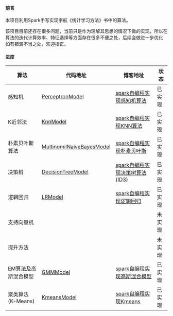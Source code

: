 
#### 前言
本项目利用Spark手写实现李航《统计学习方法》书中的算法。

该项目目前还存在很多问题，当前只是作为理解其思想的情况下做的实现，所以在算法的迭代计算效率、特征选择等方面存在很多不便之处，后续会做进一步优化
如有错漏不当之处，欢迎指正。


####  进度


算法 |代码地址|博客地址|状态|
---|---|---|---|
感知机|[PerceptronModel](https://github.com/wkwzzc/StatisticalLearningMethod/tree/master/src/main/scala/CH2_Perceptron)|[spark自编程实现感知机算法](https://blog.csdn.net/k_wzzc/article/details/88323467)|已实现
K近邻法|[KnnModel](https://github.com/wkwzzc/StatisticalLearningMethod/tree/master/src/main/scala/CH3_KNearestNeibor)|[spark自编程实现KNN算法](https://blog.csdn.net/k_wzzc/article/details/84310993)|已实现
朴素贝叶斯算法|[MultinomilNaiveBayesModel](https://github.com/wkwzzc/StatisticalLearningMethod/tree/master/src/main/scala/CH4_NaiveBayes)|[spark自编程实现朴素贝叶斯](https://blog.csdn.net/k_wzzc/article/details/88729534)|已实现
决策树|[DecisionTreeModel](https://github.com/wkwzzc/StatisticalLearningMethod/tree/master/src/main/scala/CH5_DecisionTree)|[spark自编程实现决策树算法(ID3)](https://blog.csdn.net/k_wzzc/article/details/103440568)|已实现
逻辑回归|[LRModel](https://github.com/wkwzzc/StatisticalLearningMethod/tree/master/src/main/scala/CH6_LogisticsRegression)|[spark自编程实现逻辑回归](https://blog.csdn.net/k_wzzc/article/details/106094021)|已实现
支持向量机| | |未实现
提升方法| | |未实现
EM算法及高斯混合模型|[GMMModel](https://github.com/wkwzzc/StatisticalLearningMethod/tree/master/src/main/scala/CH9_EM) |[spark自编程实现高斯混合模型](https://blog.csdn.net/k_wzzc/article/details/106448479) |已实现
聚类算法(K-Means)|[KmeansModel](https://github.com/wkwzzc/StatisticalLearningMethod/tree/master/src/main/scala/CH14_Clustering/Kmeans) |[spark自编程实现Kmeans](https://blog.csdn.net/k_wzzc/article/details/84594640) |已实现


